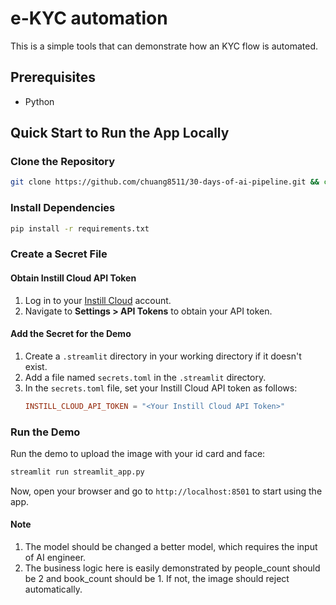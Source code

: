 # e-KYC automation

This is a simple tools that can demonstrate how an KYC flow is automated.


## Prerequisites
- Python

## Quick Start to Run the App Locally


### Clone the Repository
```bash
git clone https://github.com/chuang8511/30-days-of-ai-pipeline.git && cd 30-days-of-ai-pipeline/day-1-payment-industry
```

### Install Dependencies
```bash
pip install -r requirements.txt
```

### Create a Secret File

#### Obtain Instill Cloud API Token
1. Log in to your [Instill Cloud](https://instill.tech) account.
2. Navigate to **Settings > API Tokens** to obtain your API token.

#### Add the Secret for the Demo
1. Create a `.streamlit` directory in your working directory if it doesn't exist.
2. Add a file named `secrets.toml` in the `.streamlit` directory.
3. In the `secrets.toml` file, set your Instill Cloud API token as follows:
    ```toml
    INSTILL_CLOUD_API_TOKEN = "<Your Instill Cloud API Token>"
    ```

### Run the Demo

Run the demo to upload the image with your id card and face:
```bash
streamlit run streamlit_app.py
```
Now, open your browser and go to `http://localhost:8501` to start using the app.

#### Note
1. The model should be changed a better model, which requires the input of AI engineer.
2. The business logic here is easily demonstrated by people_count should be 2 and book_count should be 1. If not, the image should reject automatically.